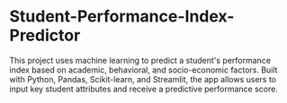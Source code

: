 # Student-Performance-Index-Predictor
This project uses machine learning to predict a student's performance index based on academic, behavioral, and socio-economic factors. Built with Python, Pandas, Scikit-learn, and Streamlit, the app allows users to input key student attributes and receive a predictive performance score.

